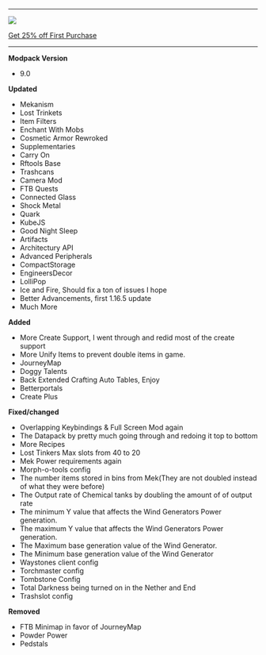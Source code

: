 ---------------------------------------------------------------------------------------------

![](https://www.bisecthosting.com/partners/custom-banners/22012cac-397d-406e-9f7e-c8fa8762c588.png "")

[Get 25% off First Purchase](https://bisecthosting.com/BedrockLegends "")


---------------------------------------------------------------------------------------------

**Modpack Version**

- 9.0


**Updated**

- Mekanism
- Lost Trinkets
- Item Filters
- Enchant With Mobs
- Cosmetic Armor Rewroked
- Supplementaries
- Carry On
- Rftools Base
- Trashcans
- Camera Mod
- FTB Quests
- Connected Glass
- Shock Metal
- Quark
- KubeJS
- Good Night Sleep
- Artifacts
- Architectury API
- Advanced Peripherals
- CompactStorage
- EngineersDecor
- LolliPop
- Ice and Fire, Should fix a ton of issues I hope
- Better Advancements, first 1.16.5 update
- Much More


**Added**

- More Create Support, I went through and redid most of the create support
- More Unify Items to prevent double items in game.
- JourneyMap
- Doggy Talents
- Back Extended Crafting Auto Tables, Enjoy
- Betterportals
- Create Plus

**Fixed/changed**
- Overlapping Keybindings & Full Screen Mod again
- The Datapack by pretty much going through and redoing it top to bottom
- More Recipes
- Lost Tinkers Max slots from 40 to 20
- Mek Power requirements again
- Morph-o-tools config
- The number items stored in bins from Mek(They are not doubled instead of what they were before)
- The Output rate of Chemical tanks by doubling the amount of of output rate
- The minimum Y value that affects the Wind Generators Power generation.
- The maximum Y value that affects the Wind Generators Power generation.
- The Maximum base generation value of the Wind Generator.
- The Minimum base generation value of the Wind Generator
- Waystones client config
- Torchmaster config
- Tombstone Config
- Total Darkness being turned on in the Nether and End
- Trashslot config

**Removed**

- FTB Minimap in favor of JourneyMap
- Powder Power
- Pedstals
